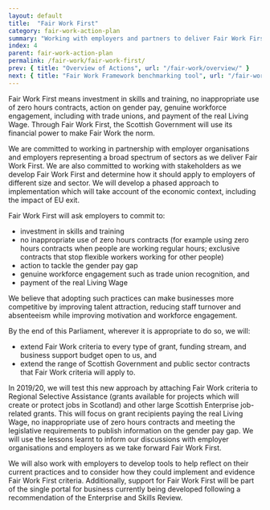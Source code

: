 ```yaml
---
layout: default
title:  "Fair Work First"
category: fair-work-action-plan
summary: "Working with employers and partners to deliver Fair Work First."
index: 4
parent: fair-work-action-plan
permalink: /fair-work/fair-work-first/
prev: { title: "Overview of Actions", url: "/fair-work/overview/" }
next: { title: "Fair Work Framework benchmarking tool", url: "/fair-work/fair-work-framework/" }
---
```


Fair Work First means investment in skills and training, no inappropriate use of zero hours contracts, action on gender pay, genuine workforce engagement, including with trade unions, and payment of the real Living Wage.  Through Fair Work First, the Scottish Government will use its financial power to make Fair Work the norm.

We are committed to working in partnership with employer organisations and employers representing a broad spectrum of sectors as we deliver Fair Work First.  We are also committed to working with stakeholders as we develop Fair Work First and determine how it should apply to employers of different size and sector. We will develop a phased approach to implementation which will take account of the economic context, including the impact of EU exit.

Fair Work First will ask employers to commit to:
* investment in skills and training
* no inappropriate use of zero hours contracts (for example using zero hours contracts when people are working regular hours; exclusive contracts that stop flexible workers working for other people)
* action to tackle the gender pay gap
* genuine workforce engagement such as trade union recognition, and
* payment of the real Living Wage

We believe that adopting such practices can make businesses more competitive by improving talent attraction, reducing staff turnover and absenteeism while improving motivation and workforce engagement. 

By the end of this Parliament, wherever it is appropriate to do so, we will:
* extend Fair Work criteria to every type of grant, funding stream, and business support budget open to us, and 
* extend the range of Scottish Government and public sector contracts that Fair Work criteria will apply to. 

In 2019/20, we will test this new approach by attaching Fair Work criteria to Regional Selective Assistance (grants available for projects which will create or protect jobs in Scotland) and other large Scottish Enterprise job-related grants. This will focus on grant recipients paying the real Living Wage, no inappropriate use of zero hours contracts and meeting the legislative requirements to publish information on the gender pay gap.  We will use the lessons learnt to inform our discussions with employer organisations and employers as we take forward Fair Work First. 

We will also work with employers to develop tools to help reflect on their current practices and to consider how they could implement and evidence Fair Work First criteria.  Additionally, support for Fair Work First will be part of the single portal for business currently being developed following a recommendation of the Enterprise and Skills Review.  
